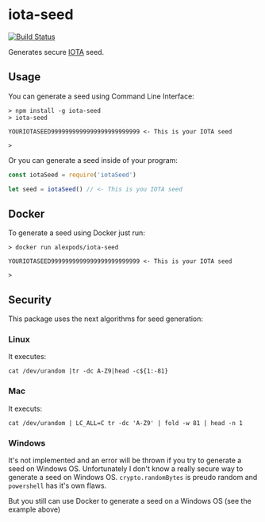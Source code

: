 # iota-seed
[![Build Status](https://travis-ci.org/alexpods/iota-seed.svg?branch=master)](https://travis-ci.org/alexpods/iota-seed)

Generates secure [IOTA](https://iota.org/) seed.

## Usage

You can generate a seed using Command Line Interface:
```
> npm install -g iota-seed
> iota-seed

YOURIOTASEED9999999999999999999999999 <- This is your IOTA seed

>
```

Or you can generate a seed inside of your program:
```js
const iotaSeed = require('iotaSeed')

let seed = iotaSeed() // <- This is you IOTA seed
```

## Docker

To generate a seed using Docker just run:
```
> docker run alexpods/iota-seed

YOURIOTASEED9999999999999999999999999 <- This is your IOTA seed

>
```

## Security

This package uses the next algorithms for seed generation:

### Linux

It executes:
```
cat /dev/urandom |tr -dc A-Z9|head -c${1:-81}
```

### Mac

It executs:
```
cat /dev/urandom | LC_ALL=C tr -dc 'A-Z9' | fold -w 81 | head -n 1
```

### Windows

It's not implemented and an error will be thrown if you try to generate a seed on Windows OS.
Unfortunately I don't know a really secure way to generate a seed on Windows OS.
`crypto.randomBytes` is preudo random and `powershell` has it's own flaws.

But you still can use Docker to generate a seed on a Windows OS (see the example above)